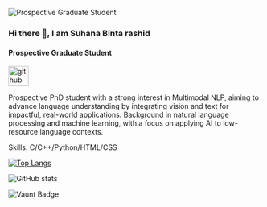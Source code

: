 

![Prospective Graduate Student](https://z-p3-scontent.fdac12-1.fna.fbcdn.net/v/t1.6435-9/145029362_2744406732489878_9102169826872654924_n.jpg?stp=dst-jpg_s960x960&_nc_cat=106&ccb=1-7&_nc_sid=cc71e4&_nc_ohc=W6H-3Lq3zLQQ7kNvgGVcRaD&_nc_zt=23&_nc_ht=z-p3-scontent.fdac12-1.fna&_nc_gid=AQE1MoNFHPbZl8-lx5Akr_b&oh=00_AYB1vrL08W5WRTUSgVfJFoG7tucFfNWQUsy4XeFk86-4sQ&oe=674E7191)
### Hi there 👋, I am Suhana Binta rashid
#### Prospective Graduate Student
[<img src='https://cdn.jsdelivr.net/npm/simple-icons@3.0.1/icons/github.svg' alt='github' height='40'>](https://github.com/Suhana-1804037)  


Prospective PhD student with a strong interest in Multimodal NLP, aiming to advance language understanding by integrating vision and text for impactful, real-world applications. Background in natural language processing and machine learning, with a focus on applying AI to low-resource language contexts.

Skills: C/C++/Python/HTML/CSS




[![Top Langs](https://github-readme-stats.vercel.app/api/top-langs/?username=Suhana-1804037)](https://github.com/anuraghazra/github-readme-stats)

![GitHub stats](https://github-readme-stats.vercel.app/api?username=Suhana-1804037&show_icons=true)  

![Vaunt Badge](https://api.vaunt.dev/v1/github/entities/Suhana-1804037/contributions?format=svg&private=false)  

